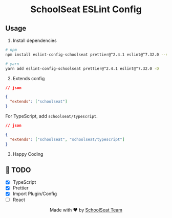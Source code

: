<h1 align="center"> SchoolSeat ESLint Config </h1>

## Usage

1. Install dependencies

```bash
# npm
npm install eslint-config-schoolseat prettier@^2.4.1 eslint@^7.32.0 --save-dev

# yarn
yarn add eslint-config-schoolseat prettier@^2.4.1 eslint@^7.32.0 -D
```

2. Extends config

```json
// json

{
  "extends": ["schoolseat"]
}
```

For TypeScript, add `schoolseat/typescript`.

```json
// json

{
  "extends": ["schoolseat", "schoolseat/typescript"]
}
```

3. Happy Coding

## 📝 TODO

- [x] TypeScript
- [x] Prettier
- [x] Import Plugin/Config
- [ ] React

<p align="center">Made with ❤️ by <a href="https://github.com/orgs/schoolseat/people">SchoolSeat Team</a></p>
